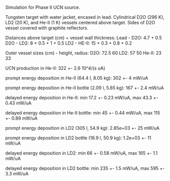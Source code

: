 Simulation for Phase II UCN source.

Tungsten target with water jacket, encased in lead.
Cylindrical D2O (296 K), LD2 (20 K), and He-II (1 K) vessels centered above target.
Sides of D2O vessel covered with graphite reflectors.

Distances above target (cm) + vessel wall thickness:
Lead - D2O: 4.7 + 0.5
D2O - LD2: 8 + 0.5 + 1 + 0.5
LD2 - HE-II: 15 + 0.3 + 0.8 + 0.2

Outer vessel sizes (cm) - height, radius:
D2O: 72.5 60
LD2: 57 50
He-II: 23 33

UCN production in He-II:
322 +- 2.6 10^4/(s uA)

prompt energy deposition in He-II (64.4 l, 8.05 kg):
302 +- 4 mW/uA

prompt energy deposition in He-II bottle (2.09 l, 5.65 kg):
167 +- 2.4 mW/uA

delayed energy deposition in He-II:
min 17.2 +- 0.23 mW/uA, max 43.3 +- 0.43 mW/uA

delayed energy deposition in He-II bottle:
min 45 +- 0.44 mW/uA, max 115 +- 0.89 mW/uA

prompt energy deposition in LD2 (305 l, 54.9 kg):
2.85e+03 +- 25 mW/uA

prompt energy deposition in LD2 bottle (18.9 l, 50.9 kg):
1.2e+03 +- 11 mW/uA

delayed energy deposition in LD2:
min 66 +- 0.58 mW/uA, max 165 +- 1.1 mW/uA

delayed energy deposition in LD2 bottle:
min 235 +- 1.5 mW/uA, max 595 +- 3.3 mW/uA

